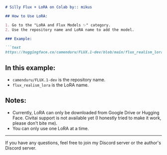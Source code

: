 ```markdown
# Silly Flux + LoRA on Colab by:: mikus

## How to Use LoRA:

1. Go to the "LoRA and Flux Models ✨" category.
2. Use the repository name and LoRA name to add the model.

### Example:

```text
https://huggingface.co/camenduru/FLUX.1-dev/blob/main/flux_realism_lora.safetensors
```

## In this example:
- `camenduru/FLUX.1-dev` is the repository name.
- `flux_realism_lora` is the LoRA name.

## Notes:
- Currently, LoRA can only be downloaded from Google Drive or Hugging Face. Civitai support is not available yet (I honestly tried to make it work, please don't bite me).
- You can only use one LoRA at a time.

---

If you have any questions, feel free to join my Discord server or the author's Discord server.
```
